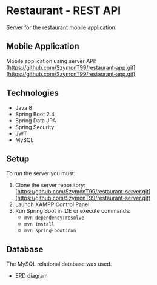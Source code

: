 # Restaurant - REST API
Server for the restaurant mobile application.

## Mobile Application
Mobile application using server API: <br/>
[https://github.com/SzymonT99/restaurant-app.git](https://github.com/SzymonT99/restaurant-app.git)

## Technologies
- Java 8
- Spring Boot 2.4
- Spring Data JPA
- Spring Security
- JWT
- MySQL

## Setup
To run the server you must:
1. Clone the server repository: <br>
   [https://github.com/SzymonT99/restaurant-server.git](https://github.com/SzymonT99/restaurant-server.git)
2. Launch XAMPP Control Panel.
3. Run Spring Boot in IDE or execute commands:
    * `mvn dependency:resolve`
    * `mvn install`
    * `mvn spring-boot:run`

## Database
The MySQL relational database was used.<br />
- ERD diagram
  
  
